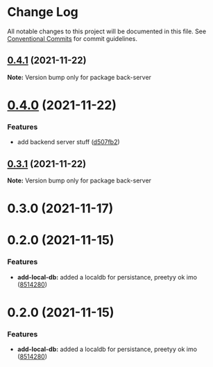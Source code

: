 # Change Log

All notable changes to this project will be documented in this file.
See [Conventional Commits](https://conventionalcommits.org) for commit guidelines.

## [0.4.1](https://github.com/Lunchb0ne/Lambda/compare/back-server@0.4.0...back-server@0.4.1) (2021-11-22)

**Note:** Version bump only for package back-server





# [0.4.0](https://github.com/Lunchb0ne/Lambda/compare/back-server@0.3.1...back-server@0.4.0) (2021-11-22)


### Features

* add backend server stuff ([d507fb2](https://github.com/Lunchb0ne/Lambda/commit/d507fb25408c9c9cc20468f562ad535dc533cb7b))





## [0.3.1](https://github.com/Lunchb0ne/Lambda/compare/back-server@0.3.0...back-server@0.3.1) (2021-11-22)

**Note:** Version bump only for package back-server





# 0.3.0 (2021-11-17)



# 0.2.0 (2021-11-15)


### Features

* **add-local-db:** added a localdb for persistance, preetyy ok imo ([8514280](https://github.com/Lunchb0ne/Lambda/commit/85142801bacb15d52f02554f61a39d3bfd91ee96))





# 0.2.0 (2021-11-15)


### Features

* **add-local-db:** added a localdb for persistance, preetyy ok imo ([8514280](https://github.com/Lunchb0ne/Lambda/commit/85142801bacb15d52f02554f61a39d3bfd91ee96))

